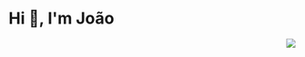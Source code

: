 <h1>Hi 👋, I'm João</h1><img align="right"src="https://komarev.com/ghpvc/?username=abissaldev&color=1f1f1f&style=for-the-badge&"/>
